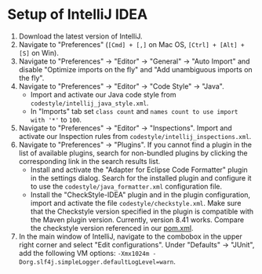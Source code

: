 # Setup of IntelliJ IDEA

1. Download the latest version of IntelliJ.
1. Navigate to "Preferences" (`[Cmd] + [,]` on Mac OS, `[Ctrl] + [Alt] + [S]` on Win).
1. Navigate to "Preferences" -> "Editor" -> "General" -> "Auto Import" and disable "Optimize imports on the fly" and "Add unambiguous imports on the fly".
1. Navigate to "Preferences" -> "Editor" -> "Code Style" -> "Java".
    - Import and activate our Java code style from `codestyle/intellij_java_style.xml`.
    - In "Imports" tab set `class count` and `names count to use import with '*'` to `100`.
1. Navigate to "Preferences" -> "Editor" -> "Inspections".
  Import and activate our Inspection rules from `codestyle/intellij_inspections.xml`.
1. Navigate to "Preferences" -> "Plugins".
  If you cannot find a plugin in the list of available plugins, search for non-bundled plugins by clicking the corresponding link in the search results list.
    - Install and activate the "Adapter for Eclipse Code Formatter" plugin in the settings dialog.
    Search for the installed plugin and configure it to use the `codestyle/java_formatter.xml` configuration file.
    - Install the "CheckStyle-IDEA" plugin and in the plugin configuration, import and activate the file `codestyle/checkstyle.xml`.
      Make sure that the Checkstyle version specified in the plugin is compatible with the Maven plugin version.
      Currently, version 8.41 works. Compare the checkstyle version referenced in our [pom.xml](../../pom.xml).
1. In the main window of IntelliJ, navigate to the combobox in the upper right corner and select "Edit configurations".
  Under "Defaults" -> "JUnit", add the following VM options:
  ```-Xmx1024m -Dorg.slf4j.simpleLogger.defaultLogLevel=warn```.